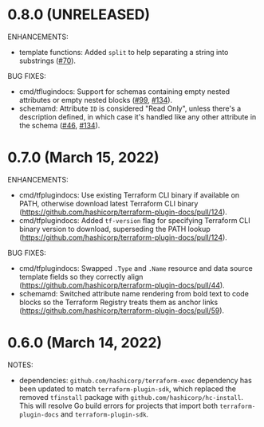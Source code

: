 # 0.8.0 (UNRELEASED)

ENHANCEMENTS:

* template functions: Added `split` to help separating a string into substrings ([#70](https://github.com/hashicorp/terraform-plugin-docs/pull/70)).

BUG FIXES:

* cmd/tflugindocs: Support for schemas containing empty nested attributes or empty nested blocks ([#99](https://github.com/hashicorp/terraform-plugin-docs/pull/99), [#134](https://github.com/hashicorp/terraform-plugin-docs/pull/134)).
* schemamd: Attribute `ID` is considered "Read Only", unless there's a description defined, in which case it's handled like any other attribute in the schema ([#46](https://github.com/hashicorp/terraform-plugin-docs/pull/46), [#134](https://github.com/hashicorp/terraform-plugin-docs/pull/134)).
 
# 0.7.0 (March 15, 2022)

ENHANCEMENTS:

* cmd/tfplugindocs: Use existing Terraform CLI binary if available on PATH, otherwise download latest Terraform CLI binary (https://github.com/hashicorp/terraform-plugin-docs/pull/124).
* cmd/tfplugindocs: Added `tf-version` flag for specifying Terraform CLI binary version to download, superseding the PATH lookup (https://github.com/hashicorp/terraform-plugin-docs/pull/124).

BUG FIXES:

* cmd/tfplugindocs: Swapped `.Type` and `.Name` resource and data source template fields so they correctly align (https://github.com/hashicorp/terraform-plugin-docs/pull/44).
* schemamd: Switched attribute name rendering from bold text to code blocks so the Terraform Registry treats them as anchor links (https://github.com/hashicorp/terraform-plugin-docs/pull/59).

# 0.6.0 (March 14, 2022)

NOTES:

* dependencies: `github.com/hashicorp/terraform-exec` dependency has been updated to match `terraform-plugin-sdk`, which replaced the removed `tfinstall` package with `github.com/hashicorp/hc-install`. This will resolve Go build errors for projects that import both `terraform-plugin-docs` and `terraform-plugin-sdk`.
